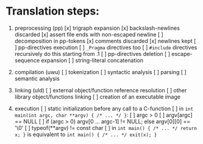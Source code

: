 # Translation steps:

1. preprocessing (pp)
	[x] trigraph expansion
	[x] backslash-newlines discarded
	[x] assert file ends with non-escaped newline
	[ ] decomposition in pp-tokens
	[x] comments discarded
	[x] newlines kept
	[ ] pp-directives execution
	[ ] `_Pragma` directives too
	[ ] `#include` directives recursively do this starting from .1
	[ ] pp-directives deletion
	[ ] escape-sequence expansion
	[ ] string-literal concatenation

2. compilation (uwu)
	[ ] tokenization
	[ ] syntactic analysis
	[ ] parsing
	[ ] semantic analysis

3. linking (uld)
	[ ] external object/function reference resolution
	[ ] other library object/functions linking
	[ ] creation of an executable image

4. execution
	[ ] static initialization before any call to a C-function
	[ ] in `int main(int argc, char **argv) { /* ... */ }`:
		[ ] argc > 0
		[ ] argv[argc] == NULL
		[ ] if (argc > 0) argv[0 ... argc-1] != NULL; else argv[0][0] == '\0'
		[ ] typeof(**argv) != const char
	[ ] in `int main() { /* ... */ return x; }` is equivalent to `int main() { /* ... */ exit(x); }`


